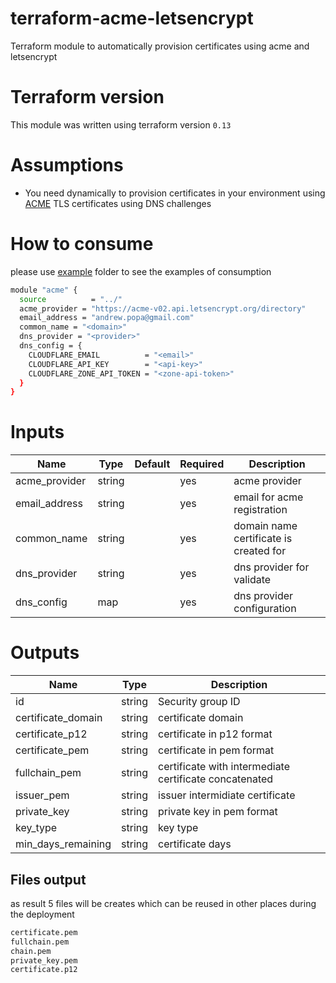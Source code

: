 # terraform-acme-letsencrypt
Terraform module to automatically provision certificates using acme and letsencrypt

# Terraform version
This module was written using terraform version `0.13`

# Assumptions
- You need dynamically to provision certificates in your environment using [ACME](https://tools.ietf.org/html/rfc8555) TLS certificates using DNS challenges

# How to consume
please use [example](https://github.com/andrewpopa/terraform-acme-letsencrypt/tree/master/example) folder to see the examples of consumption 

```bash
module "acme" {
  source          = "../"
  acme_provider = "https://acme-v02.api.letsencrypt.org/directory"
  email_address = "andrew.popa@gmail.com"
  common_name = "<domain>"
  dns_provider = "<provider>"
  dns_config = {
    CLOUDFLARE_EMAIL          = "<email>"
    CLOUDFLARE_API_KEY        = "<api-key>"
    CLOUDFLARE_ZONE_API_TOKEN = "<zone-api-token>"
  }
}
```

# Inputs
| **Name**  | **Type** | **Default** | **Required** | **Description** |
| ------------- | ------------- | ------------- | ------------- | ------------- |
| acme_provider | string |  | yes | acme provider |
| email_address | string |  | yes | email for acme registration |
| common_name | string |  | yes | domain name certificate is created for |
| dns_provider | string |  | yes | dns provider for validate | 
| dns_config | map |  | yes | dns provider configuration |

# Outputs
| **Name**  | **Type** | **Description** |
| ------------- | ------------- | ------------- |
| id | string | Security group ID |
| certificate_domain | string | certificate domain |
| certificate_p12 | string | certificate in p12 format |
| certificate_pem | string | certificate in pem format |
| fullchain_pem | string | certificate with intermediate certificate concatenated |
| issuer_pem | string | issuer intermidiate certificate |
| private_key | string | private key in pem format |
| key_type | string | key type |
| min_days_remaining | string | certificate days |

## Files output
as result 5 files will be creates which can be reused in other places during the deployment

```bash
certificate.pem
fullchain.pem
chain.pem
private_key.pem
certificate.p12
```
